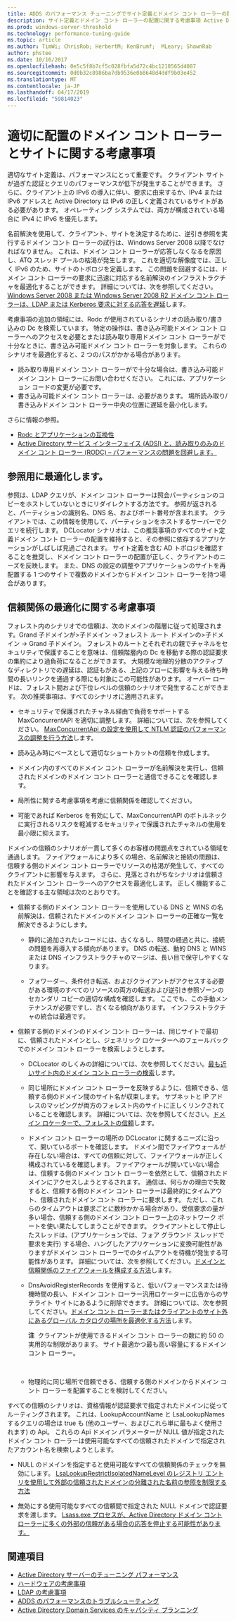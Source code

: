 ```yaml
---
title: ADDS のパフォーマンス チューニングでサイト定義とドメイン コント ローラーの配置
description: サイト定義とドメイン コント ローラーの配置に関する考慮事項 Active Directory のパフォーマンスをチューニングします。
ms.prod: windows-server-threshold
ms.technology: performance-tuning-guide
ms.topic: article
ms.author: TimWi; ChrisRob; HerbertM; KenBrumf;  MLeary; ShawnRab
author: phstee
ms.date: 10/16/2017
ms.openlocfilehash: 0e5c5f8b7cf5c028fbfa5d72c4bc1218565d4087
ms.sourcegitcommit: 0d0b32c8986ba7db9536e0b8648d4ddf9b03e452
ms.translationtype: MT
ms.contentlocale: ja-JP
ms.lasthandoff: 04/17/2019
ms.locfileid: "59814023"
---
```

# <a name="proper-placement-of-domain-controllers-and-site-considerations"></a>適切に配置のドメイン コント ローラーとサイトに関する考慮事項

適切なサイト定義は、パフォーマンスにとって重要です。 クライアント サイトが過ぎた認証とクエリのパフォーマンスが低下が発生することができます。 さらに、クライアント上の IPv6 の導入に伴い、要求に由来するか、IPv4 または IPv6 アドレスと Active Directory は IPv6 の正しく定義されているサイトがある必要があります。 オペレーティング システムでは、両方が構成されている場合に IPv4 に IPv6 を優先します。

名前解決を使用して、クライアント、サイトを決定するために、逆引き参照を実行するドメイン コント ローラーの試行は、Windows Server 2008 以降でなければなりません。 これは、ドメイン コント ローラーが応答しなくなるを原因し、ATQ スレッド プールの枯渇が発生します。 これを適切な解像度では、正しく IPv6 のため、サイトのトポロジを定義します。 この問題を回避するには、ドメイン コント ローラーの要求に迅速に対応する名前解決のインフラストラクチャを最適化することができます。 詳細については、次を参照してください。 [Windows Server 2008 または Windows Server 2008 R2 ドメイン コント ローラーは、LDAP または Kerberos 要求に対する応答を遅延](https://support.microsoft.com/kb/2668820)します。

考慮事項の追加の領域には、Rodc が使用されているシナリオの読み取り/書き込みの Dc を検索しています。  特定の操作は、書き込み可能ドメイン コント ローラーへのアクセスを必要とまたは読み取り専用ドメイン コント ローラーがで十分なときに、書き込み可能ドメイン コント ローラーを対象します。  これらのシナリオを最適化すると、2 つのパスがかかる場合があります。
-   読み取り専用ドメイン コント ローラーがで十分な場合は、書き込み可能ドメイン コント ローラーにお問い合わせください。  これには、アプリケーション コードの変更が必要です。
-   書き込み可能ドメイン コント ローラーは、必要があります。  場所読み取り/書き込みドメイン コント ローラー中央の位置に遅延を最小化します。

さらに情報の参照。
-   [Rodc とアプリケーションの互換性](https://technet.microsoft.com/library/cc772597.aspx)
-   [Active Directory サービス インターフェイス (ADSI) と、読み取りのみのドメイン コント ローラー (RODC) – パフォーマンスの問題を回避します。](https://blogs.technet.microsoft.com/fieldcoding/2012/06/24/active-directory-service-interface-adsi-and-the-read-only-domain-controller-rodc-avoiding-performance-issues/)

## <a name="optimize-for-referrals"></a>参照用に最適化します。

参照は、LDAP クエリが、ドメイン コント ローラーは照会パーティションのコピーをホストしていないときにリダイレクトする方法です。 参照が返されると、パーティションの識別名、DNS 名、およびポート番号が含まれます。 クライアントでは、この情報を使用して、パーティションをホストするサーバーでクエリを続行します。 DCLocator シナリオは、この推奨事項のすべてのサイト定義ドメイン コント ローラーの配置を維持すると、その参照に依存するアプリケーションがしばしば見過ごされます。 サイト定義を含む AD トポロジを確認することを推奨し、ドメイン コント ローラーの配置が正しく、クライアントのニーズを反映します。 また、DNS の設定の調整やアプリケーションのサイトを再配置する 1 つのサイトで複数のドメインからドメイン コント ローラーを持つ場合があります。

## <a name="optimization-considerations-for-trusts"></a>信頼関係の最適化に関する考慮事項

フォレスト内のシナリオでの信頼は、次のドメインの階層に従って処理されます。Grand 子ドメインが&gt;子ドメイン -&gt;フォレスト ルート ドメインの&gt;子ドメイン -&gt; Grand 子ドメイン。 フォレストのルートとそれぞれの親でチャネルをセキュリティで保護することを意味は、信頼階層内の Dc を移動する際の認証要求の集約により過負荷になることができます。 大規模な地理的分散のアクティブなディレクトリでの遅延は、認証もがある、上記のフローに影響を与える待ち時間の長いリンクを通過する際にも対象にこの可能性があります。 オーバー ロードは、フォレスト間および下位レベルの信頼のシナリオで発生することができます。 次の推奨事項は、すべてのシナリオに適用されます。

-   セキュリティで保護されたチャネル経由で負荷をサポートする MaxConcurrentAPI を適切に調整します。 詳細については、次を参照してください。 [MaxConcurrentApi の設定を使用して NTLM 認証のパフォーマンスの調整を行う方法](https://support.microsoft.com/kb/2688798/EN-US)します。

-   読み込み時にベースとして適切なショートカットの信頼を作成します。

-   ドメイン内のすべてのドメイン コント ローラーが名前解決を実行し、信頼されたドメインのドメイン コント ローラーと通信できることを確認します。

-   局所性に関する考慮事項を考慮に信頼関係を確認してください。

-   可能であれば Kerberos を有効にして、MaxConcurrentAPI のボトルネックに実行されるリスクを軽減するセキュリティで保護されたチャネルの使用を最小限に抑えます。

ドメインの信頼のシナリオが一貫して多くのお客様の問題点をされている領域を通過します。 ファイアウォールにより多くの場合、名前解決と接続の問題は、信頼する側のドメイン コント ローラーでリソースの枯渇が発生して、すべてのクライアントに影響を与えます。 さらに、見落とされがちなシナリオは信頼されたドメイン コント ローラーへのアクセスを最適化します。 正しく機能することを確認する主な領域は次のとおりです。

-   信頼する側のドメイン コント ローラーを使用している DNS と WINS の名前解決は、信頼されたドメインのドメイン コント ローラーの正確な一覧を解決できるようにします。

    -   静的に追加されたレコードには、古くなるし、時間の経過と共に、接続の問題を再導入する傾向があります。 DNS の転送、動的 DNS と WINS または DNS インフラストラクチャのマージは、長い目で保守しやすくなります。

    -   フォワーダー、条件付き転送、およびクライアントがアクセスする必要がある環境のすべてのリソースの両方の転送および逆引き参照ゾーンのセカンダリ コピーの適切な構成を確認します。 ここでも、この手動メンテナンスが必要ですし、古くなる傾向があります。 インフラストラクチャの統合は最適です。

-   信頼する側のドメインのドメイン コント ローラーは、同じサイトで最初に、信頼されたドメインとし、ジェネリック ロケーターへのフェールバックでのドメイン コント ローラーを検索しようとします。

    -   DCLocator のしくみの詳細については、次を参照してください。[最も近いサイト内のドメイン コント ローラーの検索](https://technet.microsoft.com/library/cc978016.aspx)します。

    -   同じ場所にドメイン コント ローラーを反映するように、信頼できる、信頼する側のドメイン間のサイト名が収束します。 サブネットと IP アドレスのマッピングが両方のフォレスト内のサイトに正しくリンクされていることを確認します。 詳細については、次を参照してください。[ドメイン ロケーターで、フォレストの信頼](http://blogs.technet.com/b/askds/archive/2008/09/24/domain-locator-across-a-forest-trust.aspx)します。

    -   ドメイン コント ローラーの場所の DCLocator に関するニーズに沿って、開いているポートを確認します。 ドメイン間でファイアウォールが存在しない場合は、すべての信頼に対して、ファイアウォールが正しく構成されているを確認します。 ファイアウォールが開いていない場合は、信頼する側のドメイン コント ローラーを依然として、信頼されたドメインにアクセスしようとするされます。 通信は、何らかの理由で失敗すると、信頼する側のドメイン コント ローラーは最終的にタイムアウト、信頼されたドメイン コント ローラーに要求します。 ただし、これらのタイムアウトは要求ごとに数秒かかる場合があり、受信要求の量が多い場合、信頼する側のドメイン コント ローラー上のネットワーク ポートを使い果たしてしまうことができます。 クライアントとして停止したスレッドは、(アプリケーションでは、フォア グラウンド スレッドで要求を実行) する場合、ハングしたアプリケーションに変換可能性がありますがドメイン コント ローラーでのタイムアウトを待機が発生する可能性があります。 詳細については、次を参照してください。[ドメインと信頼関係のファイアウォールを構成する方法](https://support.microsoft.com/kb/179442)します。

    -   DnsAvoidRegisterRecords を使用すると、低いパフォーマンスまたは待機時間の長い、ドメイン コント ローラー汎用ロケーターに広告からのサテライト サイトにあるように削除できます。 詳細については、次を参照してください。[ドメイン コント ローラーまたはクライアントのサイト外にあるグローバル カタログの場所を最適化する方法](https://support.microsoft.com/kb/306602)します。

        **注**  クライアントが使用できるドメイン コント ローラーの数に約 50 の実用的な制限があります。 サイト最適かつ最も高い容量にするドメイン コント ローラー。

         

    -   物理的に同じ場所で信頼できる、信頼する側のドメインからドメイン コント ローラーを配置することを検討してください。

すべての信頼のシナリオは、資格情報が認証要求で指定されたドメインに従ってルーティングされます。 これは、LookupAccountName と LsaLookupNames するクエリの場合は true も (他のユーザー、およびこれら単に最もよく使用されます) の Api。 これらの Api ドメイン パラメーターが NULL 値が指定されたドメイン コント ローラーは使用可能なすべての信頼されたドメインで指定されたアカウント名を検索しようとします。

-   NULL のドメインを指定すると使用可能なすべての信頼関係のチェックを無効にします。 [LsaLookupRestrictIsolatedNameLevel のレジストリ エントリを使用して外部の信頼されたドメインの分離された名前の参照を制限する方法](https://support.microsoft.com/kb/818024)

-   無効にする使用可能なすべての信頼間で指定された NULL ドメインで認証要求を渡します。 [Lsass.exe プロセスが、Active Directory ドメイン コント ローラーに多くの外部の信頼がある場合の応答を停止する可能性があります。](https://support.microsoft.com/kb/923241/EN-US)

## <a name="see-also"></a>関連項目
- [Active Directory サーバーのチューニング パフォーマンス](index.md)
- [ハードウェアの考慮事項](hardware-considerations.md)
- [LDAP の考慮事項](ldap-considerations.md)
- [ADDS のパフォーマンスのトラブルシューティング](troubleshoot.md) 
- [Active Directory Domain Services のキャパシティ プランニング](https://go.microsoft.com/fwlink/?LinkId=324566)